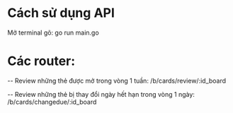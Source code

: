# Cách sử dụng API

Mở terminal gõ: go run main.go

# Các router:
-- Review những thẻ được mở trong vòng 1 tuần:
    /b/cards/review/:id_board

-- Review những thẻ bị thay đổi ngày hết hạn trong vòng 1 ngày:
    /b/cards/changedue/:id_board